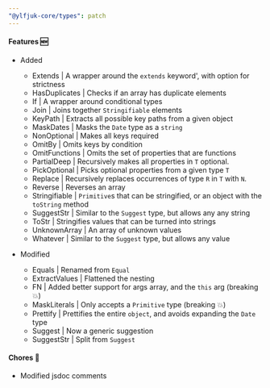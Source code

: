 ```yaml
---
"@ylfjuk-core/types": patch
---
```


#### Features 🆕

- Added
  - Extends | A wrapper around the `extends` keyword', with option for strictness
  - HasDuplicates | Checks if an array has duplicate elements
  - If | A wrapper around conditional types
  - Join | Joins together `Stringifiable` elements
  - KeyPath | Extracts all possible key paths from a given object
  - MaskDates | Masks the `Date` type as a `string`
  - NonOptional | Makes all keys required
  - OmitBy | Omits keys by condition
  - OmitFunctions | Omits the set of properties that are functions
  - PartialDeep | Recursively makes all properties in `T` optional.
  - PickOptional | Picks optional properties from a given type `T`
  - Replace | Recursively replaces occurrences of type `R` in `T` with `N`.
  - Reverse | Reverses an array
  - Stringifiable | `Primitive`s that can be stringified, or an object with the `toString` method
  - SuggestStr | Similar to the `Suggest` type, but allows any  any string
  - ToStr | Stringifies values that can be turned into strings
  - UnknownArray | An array of unknown values
  - Whatever | Similar to the `Suggest` type, but allows any value

- Modified
  - Equals | Renamed from `Equal`
  - ExtractValues | Flattened the nesting
  - FN | Added better support for args array, and the `this` arg (breaking 💥)
  - MaskLiterals | Only accepts a `Primitive` type (breaking 💥)
  - Prettify | Prettifies the entire `object`, and avoids expanding the `Date` type
  - Suggest | Now a generic suggestion
  - SuggestStr | Split from `Suggest`

#### Chores 🧹

- Modified jsdoc comments
